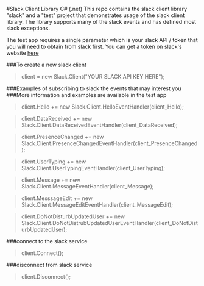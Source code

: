 #Slack Client Library C# (.net)
This repo contains the slack client library "slack" and a "test" project that demonstrates usage of the slack client library.
The library supports many of the slack events and has defined most slack exceptions.


The test app requires a single parameter which is your slack API / token that you will need to obtain from slack first.
You can get a token on slack's website [here](https://api.slack.com/docs/oauth-test-tokens)


###To create a new slack client
>client = new Slack.Client("YOUR SLACK API KEY HERE");

###Examples of subscribing to slack the events that may interest you
###More information and examples are available in the test app
>client.Hello += new Slack.Client.HelloEventHandler(client_Hello);

>client.DataReceived += new Slack.Client.DataReceivedEventHandler(client_DataReceived);

>client.PresenceChanged += new Slack.Client.PresenceChangedEventHandler(client_PresenceChanged);

>client.UserTyping += new Slack.Client.UserTypingEventHandler(client_UserTyping);

>client.Message += new Slack.Client.MessageEventHandler(client_Message);

>client.MesssageEdit += new Slack.Client.MessageEditEventHandler(client_MessageEdit);

>client.DoNotDisturbUpdatedUser += new Slack.Client.DoNotDistrubUpdatedUserEventHandler(client_DoNotDisturbUpdatedUser);

###connect to the slack service
>client.Connect();


###disconnect from slack service
>client.Disconnect();


